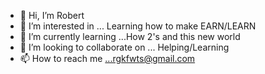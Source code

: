 - 👋 Hi, I’m Robert
- 👀 I’m interested in ... Learning how to make EARN/LEARN
- 🌱 I’m currently learning ...How 2's and this new world
- 💞️ I’m looking to collaborate on ... Helping/Learning
- 📫 How to reach me ...rgkfwts@gmail.com

<!---
RGKFWTS/RGKFWTS is a ✨ special ✨ repository because its `README.md` (this file) appears on your GitHub profile.
You can click the Preview link to take a look at your changes.
--->
